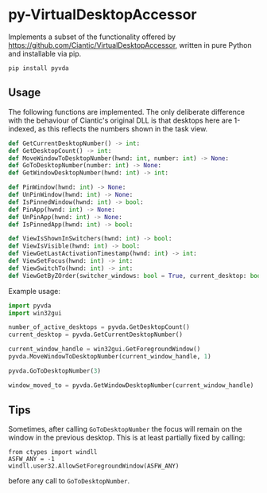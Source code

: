 # py-VirtualDesktopAccessor

Implements a subset of the functionality offered by https://github.com/Ciantic/VirtualDesktopAccessor, written in pure Python and installable via pip.

```
pip install pyvda
```

## Usage

The following functions are implemented. The only deliberate difference with the behaviour of Ciantic's original DLL is that desktops here are 1-indexed, as this reflects the numbers shown in the task view.

```python
def GetCurrentDesktopNumber() -> int:
def GetDesktopCount() -> int:
def MoveWindowToDesktopNumber(hwnd: int, number: int) -> None:
def GoToDesktopNumber(number: int) -> None:
def GetWindowDesktopNumber(hwnd: int) -> int:

def PinWindow(hwnd: int) -> None:
def UnPinWindow(hwnd: int) -> None:
def IsPinnedWindow(hwnd: int) -> bool:
def PinApp(hwnd: int) -> None:
def UnPinApp(hwnd: int) -> None:
def IsPinnedApp(hwnd: int) -> bool:

def ViewIsShownInSwitchers(hwnd: int) -> bool:
def ViewIsVisible(hwnd: int) -> bool:
def ViewGetLastActivationTimestamp(hwnd: int) -> int:
def ViewSetFocus(hwnd: int) -> int:
def ViewSwitchTo(hwnd: int) -> int:
def ViewGetByZOrder(switcher_windows: bool = True, current_desktop: bool = True) -> List[int]:
```

Example usage:
```python
import pyvda
import win32gui

number_of_active_desktops = pyvda.GetDesktopCount()
current_desktop = pyvda.GetCurrentDesktopNumber()

current_window_handle = win32gui.GetForegroundWindow()
pyvda.MoveWindowToDesktopNumber(current_window_handle, 1)

pyvda.GoToDesktopNumber(3)

window_moved_to = pyvda.GetWindowDesktopNumber(current_window_handle)
```

## Tips

Sometimes, after calling `GoToDesktopNumber` the focus will remain on the window in the previous desktop. This is at least partially fixed by calling:
```
from ctypes import windll
ASFW_ANY = -1
windll.user32.AllowSetForegroundWindow(ASFW_ANY)
```

before any call to `GoToDesktopNumber`.